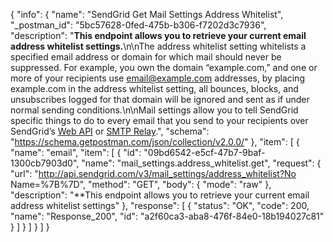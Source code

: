 {
  "info": {
    "name": "SendGrid Get Mail Settings Address Whitelist",
    "_postman_id": "5bc57628-0fed-475b-b306-f7202d3c7936",
    "description": "**This endpoint allows you to retrieve your current email address whitelist settings.**\n\nThe address whitelist setting whitelists a specified email address or domain for which mail should never be suppressed. For example, you own the domain “example.com,” and one or more of your recipients use email@example.com addresses, by placing example.com in the address whitelist setting, all bounces, blocks, and unsubscribes logged for that domain will be ignored and sent as if under normal sending conditions.\n\nMail settings allow you to tell SendGrid specific things to do to every email that you send to your recipients over SendGrid’s [Web API](https://sendgrid.com/docs/API_Reference/Web_API/mail.html) or [SMTP Relay](https://sendgrid.com/docs/API_Reference/SMTP_API/index.html).",
    "schema": "https://schema.getpostman.com/json/collection/v2.0.0/"
  },
  "item": [
    {
      "name": "email",
      "item": [
        {
          "id": "09bd6542-e5cf-47b7-9baf-1300cb7903d0",
          "name": "mail_settings.address_whitelist.get",
          "request": {
            "url": "http://api.sendgrid.com/v3/mail_settings/address_whitelist?No Name=%7B%7D",
            "method": "GET",
            "body": {
              "mode": "raw"
            },
            "description": "**This endpoint allows you to retrieve your current email address whitelist settings"
          },
          "response": [
            {
              "status": "OK",
              "code": 200,
              "name": "Response_200",
              "id": "a2f60ca3-aba8-476f-84e0-18b194027c81"
            }
          ]
        }
      ]
    }
  ]
}